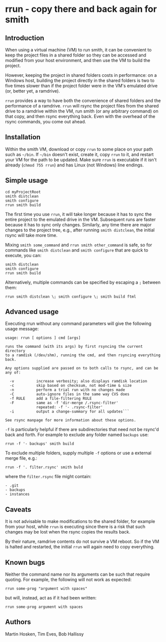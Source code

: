 # rrun - copy there and back again for smith

## Introduction

When using a virtual machine (VM) to run smith, it can be convenient to keep the project files in a shared folder so they can be accessed and modified from your host environment, and then use the VM to build the project.

However, keeping the project in shared folders costs in performance: on a Windows host, building the project directly in the shared folders is two to five times slower than if the project folder were in the VM's emulated drive (or, better yet, a ramdrive).

`rrun` provides a way to have both the convenience of shared folders and the performance of a ramdrive. `rrun` will rsync the project files from the shared drive to a ramdrive within the VM, run smith (or any arbitrary command) on that copy, and then rsync everything back. Even with the overhead of the rsync commands, you come out ahead.

## Installation

Within the smith VM, download or copy `rrun` to some place on your path such as `~/bin`. If `~/bin` doesn't exist, create it, copy `rrun` to it, and restart your VM for the path to be updated. Make sure `rrun` is executable if it isn't already (`chmod 755 rrun`) and has Linux (not Windows) line endings.

## Simple usage

```
cd myProjectRoot
smith distclean
smith configure
rrun smith build
```

The first time you use `rrun`, it will take longer because it has to sync the entire project to the emulated drive in the VM. Subsequent runs are faster because it has to sync only changes. Similarly, any time there are major changes to the project tree, e.g., after running `smith distclean`, the initial rsync will take more time.

Mixing `smith some_command` and `rrun smith other_command` is safe, so for commands like `smith distclean` and `smith configure` that are quick to execute, you can:
```
smith distclean
smith configure
rrun smith build
```

Alternatively, multiple commands can be specified by escaping a `;` between them:
```
rrun smith distclean \; smith configure \; smith build ftml
```
## Advanced usage

Executing rrun without any command parameters will give the following usage message:

```
usage: rrun [ options ] cmd [args]

runs the command (with its args) by first rsyncing the current directory
to a ramdisk (/dev/shm), running the cmd, and then rsyncing everything back.

Any options supplied are passed on to both calls to rsync, and can be any of:

  -v          increase verbosity; also displays ramdisk location
  -c          skip based on checksum, not mod-time & size
  -n          perform a trial run with no changes made
  -C          auto-ignore files in the same way CVS does
  -f RULE     add a file-filtering RULE
  -F          same as -f 'dir-merge /.rsync-filter'
              repeated: -f '- .rsync-filter'
  -i          output a change-summary for all updates```

See rsync manpage for more information about these options.
```

`-f` is particularly helpful if there are subdirectories that need not be rsync'd back and forth. For example to exclude any folder named `backups` use:
```
rrun -f '- backups' smith build
```

To exclude multiple folders, supply multiple `-f` options or use a external merge file, e.g.:

```
rrun -f '. filter.rsync' smith buld
```
where the `filter.rsync` file might contain:
```
- .git
- backups
- instances
```

## Caveats

It is not advisable to make modifications to the shared folder, for example from your host, while `rrun` is executing since there is a risk that such changes may be lost when the rsync copies the results back.

By their nature, ramdrive contents do not survive a VM reboot. So if the VM is halted and restarted, the initial `rrun` will again need to copy everything.

## Known bugs

Neither the command name nor its arguments can be such that require quoting. For example, the following  will not work as expected:
```
rrun some-prog "argument with spaces"
```
but will, instead, act as if it had been written:
```
rrun some-prog argument with spaces
```

## Authors
Martin Hosken, Tim Eves, Bob Hallissy
